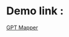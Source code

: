 
   <html>
 <h1>Demo link : </h1>
    <a href="https://GPTMapper.netlify.app">GPT Mapper</a>
  </html>
  
  
  
  
  
  
  
